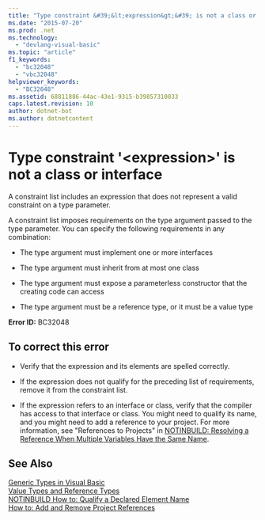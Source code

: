 ```yaml
---
title: "Type constraint &#39;&lt;expression&gt;&#39; is not a class or interface"
ms.date: "2015-07-20"
ms.prod: .net
ms.technology: 
  - "devlang-visual-basic"
ms.topic: "article"
f1_keywords: 
  - "bc32048"
  - "vbc32048"
helpviewer_keywords: 
  - "BC32048"
ms.assetid: 68811886-44ac-43e1-9315-b39857310033
caps.latest.revision: 10
author: dotnet-bot
ms.author: dotnetcontent
---
```

# Type constraint &#39;&lt;expression&gt;&#39; is not a class or interface
A constraint list includes an expression that does not represent a valid constraint on a type parameter.  
  
 A constraint list imposes requirements on the type argument passed to the type parameter. You can specify the following requirements in any combination:  
  
-   The type argument must implement one or more interfaces  
  
-   The type argument must inherit from at most one class  
  
-   The type argument must expose a parameterless constructor that the creating code can access  
  
-   The type argument must be a reference type, or it must be a value type  
  
 **Error ID:** BC32048  
  
## To correct this error  
  
-   Verify that the expression and its elements are spelled correctly.  
  
-   If the expression does not qualify for the preceding list of requirements, remove it from the constraint list.  
  
-   If the expression refers to an interface or class, verify that the compiler has access to that interface or class. You might need to qualify its name, and you might need to add a reference to your project. For more information, see "References to Projects" in [NOTINBUILD: Resolving a Reference When Multiple Variables Have the Same Name](http://msdn.microsoft.com/en-us/9601e39f-1911-44e1-ace5-3f6e090408b9).  
  
## See Also  
 [Generic Types in Visual Basic](../../visual-basic/programming-guide/language-features/data-types/generic-types.md)   
 [Value Types and Reference Types](../../visual-basic/programming-guide/language-features/data-types/value-types-and-reference-types.md)   
 [NOTINBUILD  How to: Qualify a Declared Element Name](http://msdn.microsoft.com/en-us/6bd112f5-df6f-42b8-9427-a9225bfcbaab)   
 [How to: Add and Remove Project References](http://msdn.microsoft.com/en-us/f51b784d-0bc8-4c19-a898-e560d5ed696b)
